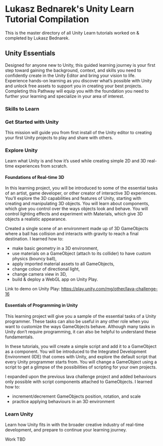 # Lukasz Bednarek's Unity Learn Tutorial Compilation

This is the master directory of all Unity Learn tutorials worked on & completed by Lukasz Bednarek.

## Unity Essentials
Designed for anyone new to Unity, this guided learning journey is your first step toward gaining the background, context, and skills you need to confidently 
create in the Unity Editor and bring your vision to life. Experience hands-on learning as you discover what’s possible with Unity and unlock free assets to 
support you in creating your best projects. Completing this Pathway will equip you with the foundation you need to further your learning and specialize in your 
area of interest.

### Skills to Learn

### Get Started with Unity
This mission will guide you from first install of the Unity editor to creating your first Unity projects to play and share with others.

### Explore Unity
Learn what Unity is and how it’s used while creating simple 2D and 3D real-time experiences from scratch.

#### Foundations of Real-time 3D
In this learning project, you will be introduced to some of the essential tasks of an artist, game developer, or other creator of interactive 3D experiences. 
You’ll explore the 3D capabilities and features of Unity, starting with creating and manipulating 3D objects. You will learn about components, which give you 
control over the ways objects look and behave. You will control lighting effects and experiment with Materials, which give 3D objects a realistic appearance.

Created a single scene of an environment made up of 3D GameObjects where a ball has collision and interacts with gravity to reach a final destination. 
I learned how to:
* make basic geometry in a 3D environment,
* use materials on a GameObject (attach to its collider) to have custom physics (bouncy ball),
* apply imported material assets to all GameObjects,
* change colour of directional light,
* change camera view in 3D,
* build & deploy a WebGL app on Unity Play.

Link to demo on Unity Play: https://play.unity.com/mg/other/lava-challenge-16

#### Essentials of Programming in Unity
This learning project will give you a sample of the essential tasks of a Unity programmer. These tasks can also be useful in any other role when you want to customize the ways GameObjects behave. Although many tasks in Unity don’t require programming, it can also be helpful to understand these fundamentals.

In these tutorials, you will create a simple script and add it to a GameObject as a component. You will be introduced to the Integrated Development Environment (IDE) that comes with Unity, and explore the default script that every Unity programmer starts from. You will change a GameObject using a script to get a glimpse of the possibilities of scripting for your own projects.

I expanded upon the previous lava challenge project and added behaviours only possible with script components attached to GameObjects.
I learned how to:
* increment/decrement GameObjects position, rotation, and scale
* practice applying behaviours in an 3D environment

### Learn Unity
Learn how Unity fits in with the broader creative industry of real-time development, and prepare to continue your learning journey.

Work TBD


